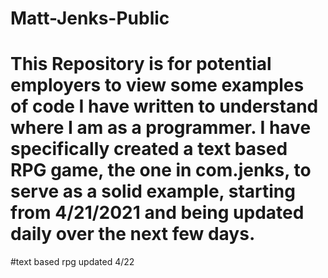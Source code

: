 # Matt-Jenks-Public

# This Repository is for potential employers to view some examples of code I have written to understand where I am as a programmer. I have specifically created a text based RPG game, the one in com.jenks, to serve as a solid example, starting from 4/21/2021 and being updated daily over the next few days. 

#text based rpg updated 4/22
